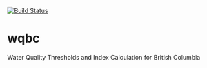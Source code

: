 [![Build Status](https://magnum.travis-ci.com/poissonconsulting/wqbc.svg?token=LCuTqqVUfUECxm1xTQLb&branch=master)](https://magnum.travis-ci.com/poissonconsulting/wqbc)

# wqbc

Water Quality Thresholds and Index Calculation for British Columbia
